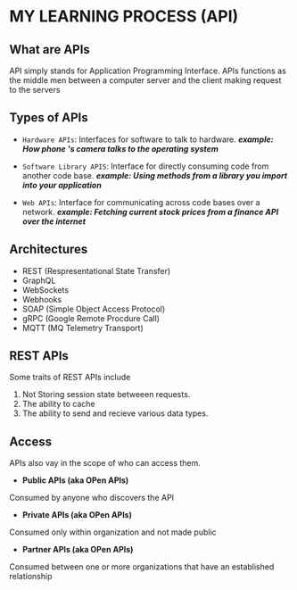 # MY LEARNING PROCESS (API)

## What are APIs

<p> API simply stands for Application Programming Interface. APIs functions as the middle men between a computer server and the client making request to the servers</p>

## Types of APIs

- `Hardware APIs`: Interfaces for software to talk to hardware. **_example: How phone
  's camera talks to the operating system_**

- `Software Library APIS`: Interface for directly consuming code from another code base. **_example: Using methods from a library you import into your application_**

- `Web APIs`: Interface for communicating across code bases over a network. **_example: Fetching current stock prices from a finance API over the internet_**

## Architectures

- REST (Respresentational State Transfer)
- GraphQL
- WebSockets
- Webhooks
- SOAP (Simple Object Access Protocol)
- gRPC (Google Remote Procdure Call)
- MQTT (MQ Telemetry Transport)

## <b>REST APIs</b>

<p>Some traits of REST APIs include <ol>
<li>Not Storing session state betweeen requests.</li>
<li>The ability to cache</li>
<li>The ability to send and recieve various data types.</li>
</ol></p>

## Access

<p>APIs also vay in the scope of who can access them.</p>

- <b> Public APIs (aka OPen APIs)</b>
<p>Consumed by anyone who discovers the API</p>

- <b>Private APIs (aka OPen APIs)</b>
<p>Consumed only within organization and not made public</p>

- <b>Partner APIs (aka OPen APIs)</b>
<p>Consumed between one or more organizations that have an established relationship</p>

